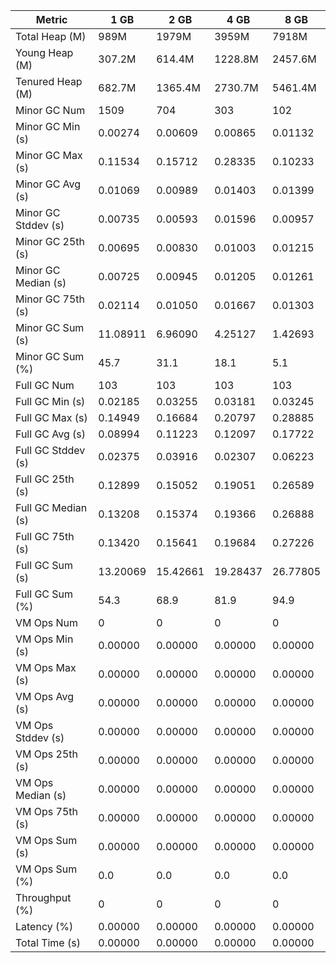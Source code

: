 | Metric | 1 GB | 2 GB | 4 GB | 8 GB |
|------|----|----|----|----|
| Total Heap (M) | 989M | 1979M | 3959M | 7918M |
| Young Heap (M) | 307.2M | 614.4M | 1228.8M | 2457.6M |
| Tenured Heap (M) | 682.7M | 1365.4M | 2730.7M | 5461.4M |
| Minor GC Num | 1509 | 704 | 303 | 102 |
| Minor GC Min (s) | 0.00274 | 0.00609 | 0.00865 | 0.01132 |
| Minor GC Max (s) | 0.11534 | 0.15712 | 0.28335 | 0.10233 |
| Minor GC Avg (s) | 0.01069 | 0.00989 | 0.01403 | 0.01399 |
| Minor GC Stddev (s) | 0.00735 | 0.00593 | 0.01596 | 0.00957 |
| Minor GC 25th (s) | 0.00695 | 0.00830 | 0.01003 | 0.01215 |
| Minor GC Median (s) | 0.00725 | 0.00945 | 0.01205 | 0.01261 |
| Minor GC 75th (s) | 0.02114 | 0.01050 | 0.01667 | 0.01303 |
| Minor GC Sum (s) | 11.08911 | 6.96090 | 4.25127 | 1.42693 |
| Minor GC Sum (%) | 45.7 | 31.1 | 18.1 | 5.1 |
| Full GC Num | 103 | 103 | 103 | 103 |
| Full GC Min (s) | 0.02185 | 0.03255 | 0.03181 | 0.03245 |
| Full GC Max (s) | 0.14949 | 0.16684 | 0.20797 | 0.28885 |
| Full GC Avg (s) | 0.08994 | 0.11223 | 0.12097 | 0.17722 |
| Full GC Stddev (s) | 0.02375 | 0.03916 | 0.02307 | 0.06223 |
| Full GC 25th (s) | 0.12899 | 0.15052 | 0.19051 | 0.26589 |
| Full GC Median (s) | 0.13208 | 0.15374 | 0.19366 | 0.26888 |
| Full GC 75th (s) | 0.13420 | 0.15641 | 0.19684 | 0.27226 |
| Full GC Sum (s) | 13.20069 | 15.42661 | 19.28437 | 26.77805 |
| Full GC Sum (%) | 54.3 | 68.9 | 81.9 | 94.9 |
| VM Ops Num | 0 | 0 | 0 | 0 |
| VM Ops Min (s) | 0.00000 | 0.00000 | 0.00000 | 0.00000 |
| VM Ops Max (s) | 0.00000 | 0.00000 | 0.00000 | 0.00000 |
| VM Ops Avg (s) | 0.00000 | 0.00000 | 0.00000 | 0.00000 |
| VM Ops Stddev (s) | 0.00000 | 0.00000 | 0.00000 | 0.00000 |
| VM Ops 25th (s) | 0.00000 | 0.00000 | 0.00000 | 0.00000 |
| VM Ops Median (s) | 0.00000 | 0.00000 | 0.00000 | 0.00000 |
| VM Ops 75th (s) | 0.00000 | 0.00000 | 0.00000 | 0.00000 |
| VM Ops Sum (s) | 0.00000 | 0.00000 | 0.00000 | 0.00000 |
| VM Ops Sum (%) | 0.0 | 0.0 | 0.0 | 0.0 |
| Throughput (%) | 0 | 0 | 0 | 0 |
| Latency (%) | 0.00000 | 0.00000 | 0.00000 | 0.00000 |
| Total Time (s) | 0.00000 | 0.00000 | 0.00000 | 0.00000 |

